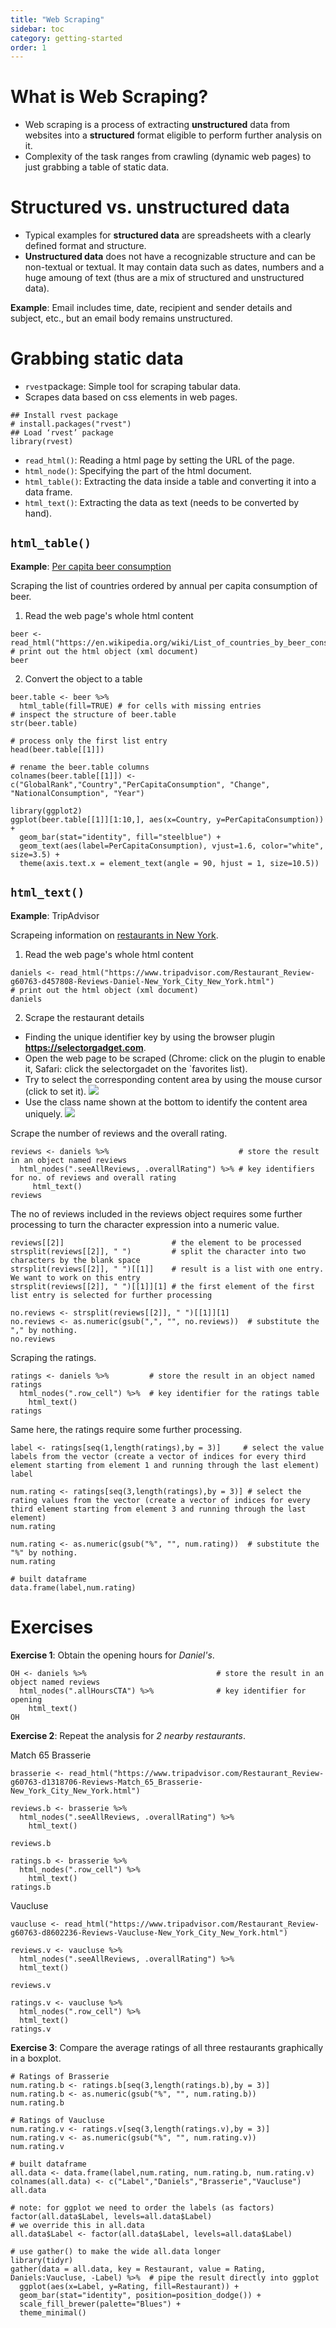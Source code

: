```yaml
---
title: "Web Scraping"
sidebar: toc
category: getting-started
order: 1
---
```


# What is Web Scraping?
  
* Web scraping is a process of extracting **unstructured** data from websites into a **structured** format eligible to 
perform further analysis on it.
* Complexity of the task ranges from crawling (dynamic web pages) to just grabbing a table of static data.

# Structured vs. unstructured data

* Typical examples for **structured data** are spreadsheets with a clearly defined format and structure.
* **Unstructured data** does not have a recognizable structure and can be non-textual or textual. It may contain data 
such as dates, numbers and a huge amoung of text (thus are a mix of structured and unstructured data).

**Example**: Email includes time, date, recipient and sender details and subject, etc., but an email body remains unstructured. 

# Grabbing static data

* `rvest`package: Simple tool for scraping tabular data.
* Scrapes data based on css elements in web pages.

```{r}
## Install rvest package
# install.packages("rvest")
## Load ‘rvest’ package
library(rvest)
```

* `read_html()`: Reading a html page by setting the URL of the page.
* `html_node()`: Specifying the part of the html document.
* `html_table()`: Extracting the data inside a table and converting it into a data frame.
* `html_text()`: Extracting the data as text (needs to be converted by hand).

## `html_table()`

**Example**: [Per capita beer consumption](https://en.wikipedia.org/wiki/List_of_countries_by_beer_consumption_per_capita)

Scraping the list of countries ordered by annual per capita consumption of beer.

1. Read the web page's whole html content

```{r}
beer <- read_html("https://en.wikipedia.org/wiki/List_of_countries_by_beer_consumption_per_capita")
# print out the html object (xml document)
beer
```

2. Convert the object to a table

```{r}
beer.table <- beer %>%
  html_table(fill=TRUE) # for cells with missing entries
# inspect the structure of beer.table
str(beer.table)
```

```{r}
# process only the first list entry
head(beer.table[[1]])
```

```{r}
# rename the beer.table columns
colnames(beer.table[[1]]) <- c("GlobalRank","Country","PerCapitaConsumption", "Change", "NationalConsumption", "Year")

library(ggplot2)
ggplot(beer.table[[1]][1:10,], aes(x=Country, y=PerCapitaConsumption)) +
  geom_bar(stat="identity", fill="steelblue") +
  geom_text(aes(label=PerCapitaConsumption), vjust=1.6, color="white", size=3.5) +
  theme(axis.text.x = element_text(angle = 90, hjust = 1, size=10.5))
```

## `html_text()`

**Example**: TripAdvisor 

Scrapeing information on [restaurants in New York](https://www.tripadvisor.com/Restaurant_Review-g60763-d457808-Reviews-Daniel-New_York_City_New_York.html).

1. Read the web page's whole html content

```{r}
daniels <- read_html("https://www.tripadvisor.com/Restaurant_Review-g60763-d457808-Reviews-Daniel-New_York_City_New_York.html")
# print out the html object (xml document)
daniels
```

2. Scrape the restaurant details  

* Finding the unique identifier key by using the browser plugin **https://selectorgadget.com**. 
* Open the web page to be scraped (Chrome: click on the plugin to enable it, Safari: click the selectorgadet on the `favorites list).
* Try to select the corresponding content area by using the mouse cursor (click to set it).
![](./Ressources/SelectorGadget.png)
* Use the class name shown at the bottom to identify the content area uniquely.
![](./Ressources/SelectorGadget2.png)

Scrape the number of reviews and the overall rating.

```{r}
reviews <- daniels %>%                             # store the result in an object named reviews
  html_nodes(".seeAllReviews, .overallRating") %>% # key identifiers for no. of reviews and overall rating 
     html_text()
reviews
```

The no of reviews included in the reviews object requires some further processing to turn the character expression into a numeric value.

```{r}
reviews[[2]]                        # the element to be processed
strsplit(reviews[[2]], " ")         # split the character into two characters by the blank space
strsplit(reviews[[2]], " ")[[1]]    # result is a list with one entry. We want to work on this entry
strsplit(reviews[[2]], " ")[[1]][1] # the first element of the first list entry is selected for further processing

no.reviews <- strsplit(reviews[[2]], " ")[[1]][1] 
no.reviews <- as.numeric(gsub(",", "", no.reviews))  # substitute the "," by nothing.
no.reviews
```

Scraping the ratings.

```{r}
ratings <- daniels %>%         # store the result in an object named ratings
  html_nodes(".row_cell") %>%  # key identifier for the ratings table
    html_text()
ratings
```

Same here, the ratings require some further processing.

```{r}
label <- ratings[seq(1,length(ratings),by = 3)]     # select the value labels from the vector (create a vector of indices for every third element starting from element 1 and running through the last element)
label

num.rating <- ratings[seq(3,length(ratings),by = 3)] # select the rating values from the vector (create a vector of indices for every third element starting from element 3 and running through the last element)
num.rating

num.rating <- as.numeric(gsub("%", "", num.rating))  # substitute the "%" by nothing.
num.rating

# built dataframe
data.frame(label,num.rating)
```

# Exercises

**Exercise 1**: Obtain the opening hours for *Daniel's*.

```{r}
OH <- daniels %>%                             # store the result in an object named reviews
  html_nodes(".allHoursCTA") %>%              # key identifier for opening
    html_text()
OH
```

**Exercise 2**: Repeat the analysis for *2 nearby restaurants*.

Match 65 Brasserie
```{r}
brasserie <- read_html("https://www.tripadvisor.com/Restaurant_Review-g60763-d1318706-Reviews-Match_65_Brasserie-New_York_City_New_York.html")

reviews.b <- brasserie %>%                             
  html_nodes(".seeAllReviews, .overallRating") %>%
    html_text()

reviews.b
```

```{r}
ratings.b <- brasserie %>%      
  html_nodes(".row_cell") %>%  
    html_text()
ratings.b
```

Vaucluse
```{r}
vaucluse <- read_html("https://www.tripadvisor.com/Restaurant_Review-g60763-d8602236-Reviews-Vaucluse-New_York_City_New_York.html")

reviews.v <- vaucluse %>%                             
  html_nodes(".seeAllReviews, .overallRating") %>%
  html_text()

reviews.v
```

```{r}
ratings.v <- vaucluse %>%      
  html_nodes(".row_cell") %>%  
  html_text()
ratings.v
```

**Exercise 3**: Compare the average ratings of all three restaurants graphically in a boxplot. 

```{r}
# Ratings of Brasserie
num.rating.b <- ratings.b[seq(3,length(ratings.b),by = 3)] 
num.rating.b <- as.numeric(gsub("%", "", num.rating.b)) 
num.rating.b

# Ratings of Vaucluse
num.rating.v <- ratings.v[seq(3,length(ratings.v),by = 3)] 
num.rating.v <- as.numeric(gsub("%", "", num.rating.v)) 
num.rating.v

# built dataframe
all.data <- data.frame(label,num.rating, num.rating.b, num.rating.v)
colnames(all.data) <- c("Label","Daniels","Brasserie","Vaucluse")
all.data
```

```{r}
# note: for ggplot we need to order the labels (as factors)
factor(all.data$Label, levels=all.data$Label)
# we override this in all.data
all.data$Label <- factor(all.data$Label, levels=all.data$Label)

# use gather() to make the wide all.data longer
library(tidyr)
gather(data = all.data, key = Restaurant, value = Rating, Daniels:Vaucluse, -Label) %>%  # pipe the result directly into ggplot
  ggplot(aes(x=Label, y=Rating, fill=Restaurant)) +
  geom_bar(stat="identity", position=position_dodge()) +
  scale_fill_brewer(palette="Blues") +
  theme_minimal()
```
